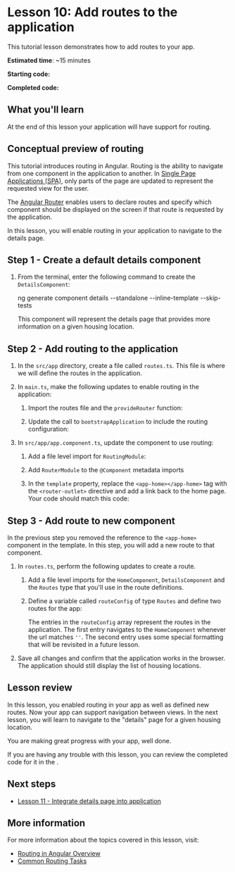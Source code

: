 # Lesson 10: Add routes to the application
This tutorial lesson demonstrates how to add routes to your app.

**Estimated time**: ~15 minutes

**Starting code:** <live-example name="first-app-lesson-09"></live-example>

**Completed code:** <live-example name="first-app-lesson-10"></live-example>

## What you'll learn
At the end of this lesson your application will have support for routing.

## Conceptual preview of routing

<!-- markdownLint-disable MD001 -->
This tutorial introduces routing in Angular. Routing is the ability to navigate from one component in the application to another. In [Single Page Applications (SPA)](/guide/router-tutorial#using-angular-routes-in-a-single-page-application), only parts of the page are updated to represent the requested view for the user.

The [Angular Router](/guide/router-tutorial) enables users to declare routes and specify which component should be displayed on the screen if that route is requested by the application.

In this lesson, you will enable routing in your application to navigate to the details page.

## Step 1 - Create a default details component 

1. From the terminal, enter the following command to create the `DetailsComponent`: 

    <code-example format="shell" language="shell">

    ng generate component details --standalone --inline-template --skip-tests

    </code-example>

    This component will represent the details page that provides more information on a given housing location.

## Step 2 - Add routing to the application
1.  In the `src/app` directory, create a file called `routes.ts`. This file is where we will define the routes in the application.

1.  In `main.ts`, make the following updates to enable routing in the application:
    1.  Import the routes file and the `provideRouter` function:

        <code-example header="Import routing details in src/main.ts" path="first-app-lesson-10/src/main.ts" region="add-router-imports"></code-example>

    1. Update the call to `bootstrapApplication` to include the routing configuration:

        <code-example header="Add router configuration in src/main.ts" path="first-app-lesson-10/src/main.ts" region="add-router-config"></code-example>        

1.  In `src/app/app.component.ts`, update the component to use routing:
    1.  Add a file level import for `RoutingModule`:

        <code-example header="Import RouterModule in src/app/app.component.ts" path="first-app-lesson-10/src/app/app.component.ts" region="import-router-module"></code-example>
    
    1.  Add `RouterModule` to the `@Component` metadata imports

        <code-example header="Import RouterModule in src/app/app.component.ts" path="first-app-lesson-10/src/app/app.component.ts" region="import-router-module-deco"></code-example>
    
    1. In the `template` property, replace the `<app-home></app-home>` tag with the `<router-outlet>` directive and add a link back to the home page. Your code should match this code:

        <code-example header="Add router-outlet in src/app/app.component.ts" path="first-app-lesson-10/src/app/app.component.ts" region="add-router-outlet"></code-example>
    
## Step 3 - Add route to new component
In the previous step you removed the reference to the `<app-home>` component in the template. In this step, you will add a new route to that component.

1.  In `routes.ts`, perform the following updates to create a route.
    1.  Add a file level imports for the `HomeComponent`, `DetailsComponent` and the `Routes` type that you'll use in the route definitions.

        <code-example header="Import components and Routes" path="first-app-lesson-10/src/app/routes.ts" region="import-routes-components"></code-example>

    1.  Define a variable called `routeConfig` of type `Routes` and define two  routes for the app:
    
        <code-example header="Add routes to the app" path="first-app-lesson-10/src/app/routes.ts" region="define-app-routes"></code-example>

        The entries in the `routeConfig` array represent the routes in the application. The first entry navigates to the `HomeComponent` whenever the url matches `''`. The second entry uses some special formatting that will be revisited in a future lesson.

1.  Save all changes and confirm that the application works in the browser. The application should still display the list of housing locations.

## Lesson review

In this lesson, you enabled routing in your app as well as defined new routes. Now your app can support navigation between views. In the next lesson, you will learn to navigate to the "details" page for a given housing location.

You are making great progress with your app, well done.

If you are having any trouble with this lesson, you can review the completed code for it in the <live-example></live-example>.

## Next steps

*  [Lesson 11 - Integrate details page into application](tutorial/first-app/first-app-lesson-11)

## More information

For more information about the topics covered in this lesson, visit:

<!-- vale Angular.Google_WordListSuggestions = NO -->

*  [Routing in Angular Overview](guide/routing-overview)
*  [Common Routing Tasks](guide/router)
